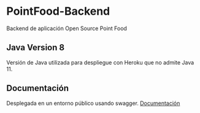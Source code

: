 # PointFood-Backend
Backend de aplicación Open Source Point Food
## Java Version 8
Versión de Java utilizada para despliegue con Heroku que no admite Java 11.
## Documentación
Desplegada en un entorno público usando swagger. [Documentación](https://pointfood-backend.herokuapp.com/swagger-ui/index.html#/)
